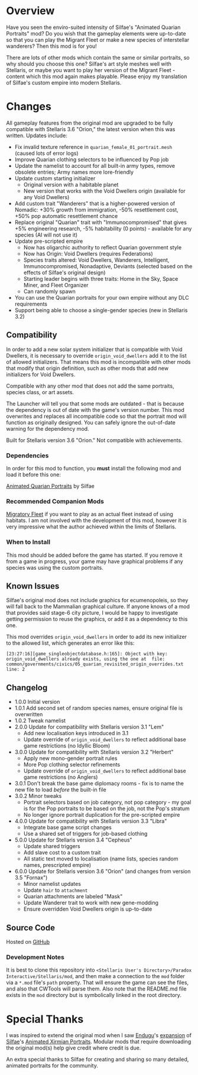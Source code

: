 # Overview

Have you seen the enviro-suited intensity of Silfae's "Animated Quarian Portraits" mod?  Do you wish that the gameplay elements were up-to-date so that you can play the Migrant Fleet or make a new species of interstellar wanderers?  Then this mod is for you!

There are lots of other mods which contain the same or similar portraits, so why should you choose this one? Silfae's art style meshes well with Stellaris, or maybe you want to play her version of the Migrant Fleet - content which this mod again makes playable.  Please enjoy my translation of Silfae's custom empire into modern Stellaris.

# Changes

All gameplay features from the original mod are upgraded to be fully compatible with Stellaris 3.6 "Orion," the latest version when this was written.  Updates include:

* Fix invalid texture reference in `quarian_female_01_portrait.mesh` (caused lots of error logs)
* Improve Quarian clothing selectors to be influenced by Pop job
* Update the namelist to account for all built-in army types, remove obsolete entries; Army names more lore-friendly
* Update custom starting initializer
    * Original version with a habitable planet
    * New version that works with the Void Dwellers origin (available for any Void Dwellers)
* Add custom trait "Wanderers" that is a higher-powered version of Nomadic: +30% growth from immigration, -50% resettlement cost, +50% pop automatic resettlement chance
* Replace original "Quarian" trait with "Immunocompromised" that gives +5% engineering research, -5% habitability (0 points) - available for any species (AI will not use it)
* Update pre-scripted empire
    * Now has oligarchic authority to reflect Quarian government style
    * Now has Origin: Void Dwellers (requires Federations)
    * Species traits altered: Void Dwellers, Wanderers, Intelligent, Immunocompromised, Nonadaptive, Deviants (selected based on the effects of Silfae's original design)
    * Starting leader begins with three traits: Home in the Sky, Space Miner, and Fleet Organizer
    * Can randomly spawn
* You can use the Quarian portraits for your own empire without any DLC requirements
* Support being able to choose a single-gender species (new in Stellaris 3.2)

## Compatibility

In order to add a new solar system initializer that is compatible with Void Dwellers, it is necessary to override `origin_void_dwellers` add it to the list of allowed initializers.  That means this mod is incompatible with other mods that modify that origin definition, such as other mods that add new initializers for Void Dwellers.

Compatible with any other mod that does not add the same portraits, species class, or art assets.

The Launcher will tell you that some mods are outdated - that is because the dependency is out of date with the game's version number.  This mod overwrites and replaces all incompatible code so that the portrait mod will function as originally designed.  You can safely ignore the out-of-date warning for the dependency mod.

Built for Stellaris version 3.6 "Orion."  Not compatible with achievements.

### Dependencies

In order for this mod to function, you **must** install the following mod and load it before this one:

[Animated Quarian Portraits](https://steamcommunity.com/sharedfiles/filedetails/?id=708669421) by Silfae

### Recommended Companion Mods

[Migratory Fleet](https://steamcommunity.com/sharedfiles/filedetails/?id=2531002116) if you want to play as an actual fleet instead of using habitats. I am not involved with the development of this mod, however it is very impressive what the author achieved within the limits of Stellaris.

### When to Install

This mod should be added before the game has started.  If you remove it from a game in progress, your game may have graphical problems if any species was using the custom portraits.

## Known Issues

Silfae's original mod does not include graphics for ecumenopoleis, so they will fall back to the Mammalian graphical culture. If anyone knows of a mod that provides said stage-6 city picture, I would be happy to investigate getting permission to reuse the graphics, or add it as a dependency to this one.

This mod overrides `origin_void_dwellers` in order to add its new initializer to the allowed list, which generates an error like this:

```
[23:27:16][game_singleobjectdatabase.h:165]: Object with key: origin_void_dwellers already exists, using the one at  file: common/governments/civics/05_quarian_revisited_origin_overrides.txt line: 2
```

## Changelog

* 1.0.0 Initial version
* 1.0.1 Add second set of random species names, ensure original file is overwritten
* 1.0.2 Tweak namelist
* 2.0.0 Update for compatibility with Stellaris version 3.1 "Lem"
    * Add new localisation keys introduced in 3.1
    * Update override of `origin_void_dwellers` to reflect additional base game restrictions (no Idyllic Bloom)
* 3.0.0 Update for compatibility with Stellaris version 3.2 "Herbert"
    * Apply new mono-gender portrait rules
    * More Pop clothing selector refinements
    * Update override of `origin_void_dwellers` to reflect additional base game restrictions (no Anglers)
* 3.0.1 Don't break the base game diplomacy rooms - fix is to name the new file to load _before_ the built-in file
* 3.0.2 Minor tweaks
    * Portrait selectors based on job category, not pop category - my goal is for the Pop portraits to be based on the job, not the Pop's stratum
    * No longer ignore portrait duplication for the pre-scripted empire
* 4.0.0 Update for compatibility with Stellaris version 3.3 "Libra"
    * Integrate base game script changes
    * Use a shared set of triggers for job-based clothing
* 5.0.0 Update for Stellaris version 3.4 "Cepheus"
    * Update shared triggers
    * Add slave cost to a custom trait
    * All static text moved to localisation (name lists, species random names, prescripted empire)
* 6.0.0 Update for Stellaris version 3.6 "Orion" (and changes from version 3.5 "Fornax")
    * Minor namelist updates
    * Update `hair` to `attachment`
    * Quarian attachments are labeled "Mask"
    * Update Wanderer trait to work with new gene-modding
    * Ensure overridden Void Dwellers origin is up-to-date

## Source Code

Hosted on [GitHub](https://github.com/corsairmarks/quarian_portraits_revisited)

### Development Notes

It is best to clone this repository into `<Stellaris User's Directory>/Paradox Interactive/Stellaris/mod`, and then make a connection to the `mod` folder via a `*.mod` file's `path` property.  That will ensure the game can see the files, and also that CWTools will parse them.  Also note that the README.md file exists in the `mod` directory but is symbolically linked in the root directory.

# Special Thanks

I was inspired to extend the original mod when I saw [Endugu](https://steamcommunity.com/profiles/76561198037630876/myworkshopfiles/)'s [expansion](https://steamcommunity.com/sharedfiles/filedetails/?id=1584824947) of [Silfae](https://steamcommunity.com/profiles/76561198021525667/myworkshopfiles/)'s [Animated Xirmian Portraits](https://steamcommunity.com/workshop/filedetails/?id=881118424).  Modular mods that require downloading the original mod(s) help give credit where credit is due.

An extra special thanks to Silfae for creating and sharing so many detailed, animated portraits for the community.